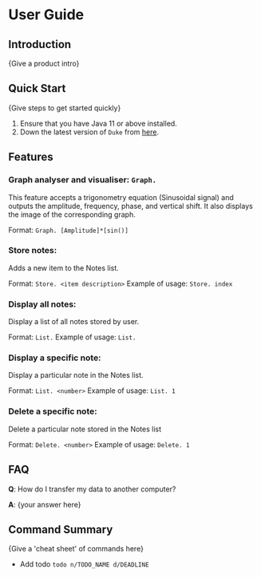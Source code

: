 # User Guide

## Introduction

{Give a product intro}

## Quick Start

{Give steps to get started quickly}

1. Ensure that you have Java 11 or above installed.
1. Down the latest version of `Duke` from [here](http://link.to/duke).

## Features 



### Graph analyser and visualiser: `Graph. `
This feature accepts a trigonometry equation (Sinusoidal signal) and outputs the amplitude, frequency, phase, and vertical shift.
It also displays the image of the corresponding graph.

Format: `Graph. [Amplitude]*[sin()]`

### Store notes:
Adds a new item to the Notes list.

Format: `Store. <item description>`
Example of usage: `Store. index`

### Display all notes: 
Display a list of all notes stored by user.

Format: `List.`
Example of usage: `List.`

### Display a specific note: 
Display a particular note in the Notes list.

Format: `List. <number>`
Example of usage: `List. 1`

### Delete a specific note:
Delete a particular note stored in the Notes list

Format: `Delete. <number>`
Example of usage: `Delete. 1`


## FAQ

**Q**: How do I transfer my data to another computer? 

**A**: {your answer here}

## Command Summary

{Give a 'cheat sheet' of commands here}

* Add todo `todo n/TODO_NAME d/DEADLINE`
